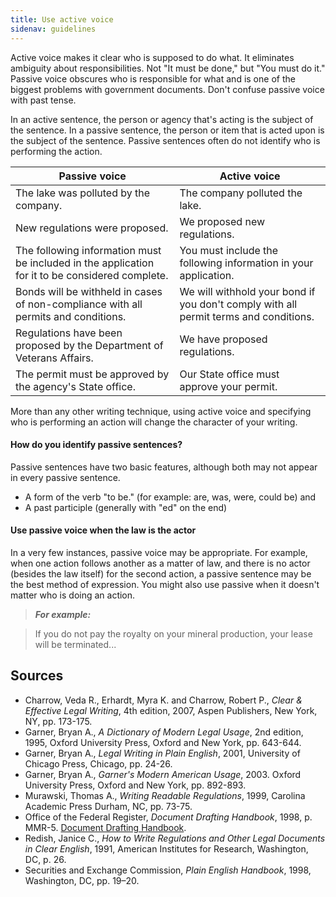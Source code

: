 ```yaml
---
title: Use active voice
sidenav: guidelines
---
```


Active voice makes it clear who is supposed to do what. It eliminates ambiguity about responsibilities. Not "It must be done," but "You must do it." Passive voice obscures who is responsible for what and is one of the biggest problems with government documents. Don't confuse passive voice with past tense.

In an active sentence, the person or agency that's acting is the subject of the sentence. In a passive sentence, the person or item that is acted upon is the subject of the sentence. Passive sentences often do not identify who is performing the action.

Passive voice | Active voice
----------------------------------------------------------------------------------------------- | ------------------------------------------------------------------------------------
The lake was polluted by the company. | The company polluted the lake.
New regulations were proposed. | We proposed new regulations.
The following information must be included in the application for it to be considered complete. | You must include the following information in your application.
Bonds will be withheld in cases of non-compliance with all permits and conditions. | We will withhold your bond if you don't comply with all permit terms and conditions.
Regulations have been proposed by the Department of Veterans Affairs. | We have proposed regulations.
The permit must be approved by the agency's State office. | Our State office must approve your permit.

More than any other writing technique, using active voice and specifying who is performing an action will change the character of your writing.

#### How do you identify passive sentences?

Passive sentences have two basic features, although both may not appear in every passive sentence.

- A form of the verb "to be." (for example: are, was, were, could be) and
- A past participle (generally with "ed" on the end)

#### Use passive voice when the law is the actor

In a very few instances, passive voice may be appropriate. For example, when one action follows another as a matter of law, and there is no actor (besides the law itself) for the second action, a passive sentence may be the best method of expression. You might also use passive when it doesn't matter who is doing an action.

> **_For example:_**

> If you do not pay the royalty on your mineral production, your lease will be terminated...

## Sources

- Charrow, Veda R., Erhardt, Myra K. and Charrow, Robert P., _Clear & Effective Legal Writing_, 4th edition, 2007, Aspen Publishers, New York, NY, pp. 173-175.
- Garner, Bryan A., _A Dictionary of Modern Legal Usage_, 2nd edition, 1995, Oxford University Press, Oxford and New York, pp. 643-644.
- Garner, Bryan A., _Legal Writing in Plain English_, 2001, University of Chicago Press, Chicago, pp. 24-26.
- Garner, Bryan A., _Garner's Modern American Usage_, 2003. Oxford University Press, Oxford and New York, pp. 892-893.
- Murawski, Thomas A., _Writing Readable Regulations_, 1999, Carolina Academic Press Durham, NC, pp. 73-75.
- Office of the Federal Register, _Document Drafting Handbook_, 1998, p. MMR-5. [Document Drafting Handbook](http://www.archives.gov/federal-register/write/handbook/ddh.pdf).
- Redish, Janice C., _How to Write Regulations and Other Legal Documents in Clear English_, 1991, American Institutes for Research, Washington, DC, p. 26.
- Securities and Exchange Commission, _Plain English Handbook_, 1998, Washington, DC, pp. 19–20.

